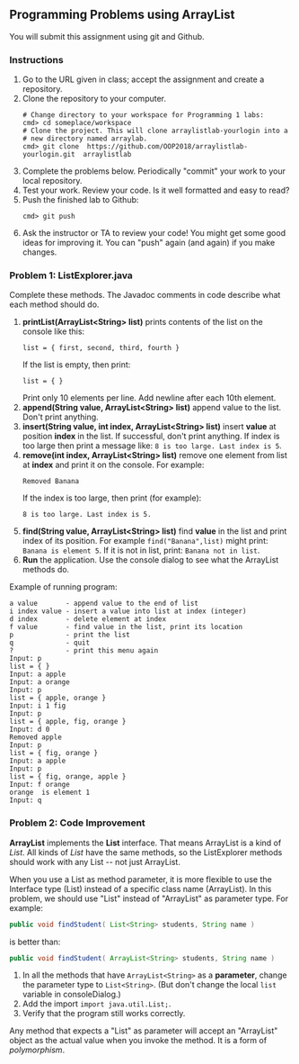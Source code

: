 ## Programming Problems using ArrayList

You will submit this assignment using git and Github.

### Instructions

1. Go to the URL given in class; accept the assignment and create a repository.
2. Clone the repository to your computer.
   ```
   # Change directory to your workspace for Programming 1 labs:
   cmd> cd someplace/workspace
   # Clone the project. This will clone arraylistlab-yourlogin into a
   # new directory named arraylab.
   cmd> git clone  https://github.com/OOP2018/arraylistlab-yourlogin.git  arraylistlab
   ```
3. Complete the problems below.  Periodically "commit" your work to your local repository.
4. Test your work.  Review your code.  Is it well formatted and easy to read?
5. Push the finished lab to Github:
   ```
   cmd> git push
   ```
6. Ask the instructor or TA to review your code!  You might get some good ideas for improving it.  You can "push" again (and again) if you make changes.

### Problem 1: ListExplorer.java

Complete these methods.  The Javadoc comments in code describe what each method should do.

1. **printList(ArrayList\<String\> list)** prints contents of the list on the console like this:
    ```shell
    list = { first, second, third, fourth }
    ```
    If the list is empty, then print:
    ```shell
    list = { }
    ```
    Print only 10 elements per line. Add newline after each 10th element.
2. **append(String value, ArrayList\<String\> list)** append value to the list. Don't print anything.
3. **insert(String value, int index, ArrayList\<String\> list)** insert **value** at position **index** in the list.  If successful, don't print anything.  If index is too large then print a message like: `8 is too large. Last index is 5`.
4. **remove(int index, ArrayList\<String\> list)** remove one element from list at **index** and print it on the console.  For example:
    ```
    Removed Banana
    ```
    If the index is too large, then print (for example):
    ```
    8 is too large. Last index is 5.
    ```
5. **find(String value, ArrayList\<String\> list)** find **value** in the list and print index of its position. For example `find("Banana",list)` might print: `Banana is element 5`.  If it is not in list, print: `Banana not in list`.
6. **Run** the application.  Use the console dialog to see what the ArrayList methods do. 

Example of running program:
```shell
a value       - append value to the end of list
i index value - insert a value into list at index (integer)
d index       - delete element at index
f value       - find value in the list, print its location
p             - print the list
q             - quit
?             - print this menu again
Input: p
list = { }
Input: a apple
Input: a orange
Input: p
list = { apple, orange }
Input: i 1 fig
Input: p
list = { apple, fig, orange }
Input: d 0
Removed apple
Input: p
list = { fig, orange }
Input: a apple
Input: p
list = { fig, orange, apple }
Input: f orange
orange  is element 1
Input: q
```

### Problem 2: Code Improvement 

**ArrayList** implements the **List** interface.  That means ArrayList is a kind of *List*.  All kinds of *List* have the same methods, so the ListExplorer methods should work with any List -- not just ArrayList.

When you use a List as method parameter, it is more flexible to use the Interface type (List) instead of a specific class name (ArrayList). In this problem, we should use "List" instead of "ArrayList" as parameter type.  For example:
```java
public void findStudent( List<String> students, String name )
```
is better than:
```java
public void findStudent( ArrayList<String> students, String name )
```

1. In all the methods that have `ArrayList<String>` as a **parameter**, change the parameter type to `List<String>`.  (But don't change the local `list` variable in consoleDialog.)
2. Add the import `import java.util.List;`.
3. Verify that the program still works correctly.

Any method that expects a "List" as parameter will accept an "ArrayList" object as the actual value when you invoke the method.  It is a form of *polymorphism*.


